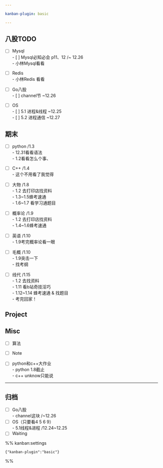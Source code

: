 ```yaml
---

kanban-plugin: basic

---
```


## 八股TODO

- [ ] Mysql<br>- [ ] Mysql必知必会 p11、12 /~ 12.26<br>- 小林Mysql看看
- [ ] Redis<br>- 小林Redis 看看
- [ ] Go八股<br>- [ ] channel节 ~12.26
- [ ] OS<br>- [ ] 5.1 进程&线程 ~12.25<br>- [ ] 5.2 进程通信 ~12.27


## 期末

- [ ] python /1.3<br>- 12.31看看语法<br>- 1.2看看怎么个事、
- [ ] C++ /1.4<br>- 这个不用看了我觉得
- [ ] 大物 /1.8<br>- 1.2 去打印店找资料<br>- 1.3~1.5蜂考速通<br>- 1.6~1.7 看学习通题目
- [ ] 概率论 /1.9<br>- 1.2 去打印店找资料<br>- 1.4~1.6蜂考速通
- [ ] 英语 /1.10<br>- 1.9考完概率论看一眼
- [ ] 毛概 /1.10<br>- 1.9突击一下<br>- 找考纲
- [ ] 线代 /1.15<br>- 1.2 去找资料<br>- 1.11 看b站奇技淫巧<br>- 1.12~1.14 蜂考速通 & 找题目<br>- 考完回家！


## Project



## Misc

- [ ] 算法
- [ ] Note
- [ ] python和c++大作业<br>- python 1.8截止<br>- c++ unknow只能说


***

## 归档

- [ ] Go八股<br>- channel这块 /~12.26
- [ ] OS（只要看4 5 6 9）<br>- 5.1线程&进程 /12.24~12.25
- [ ] Waiting

%% kanban:settings
```
{"kanban-plugin":"basic"}
```
%%